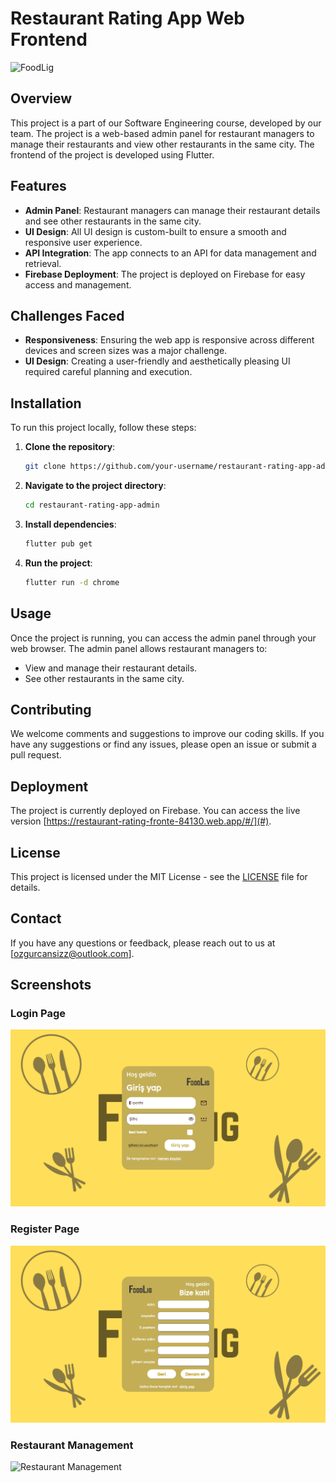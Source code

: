 # Restaurant Rating App Web Frontend

![FoodLig](screnshots/logo.png)

## Overview

This project is a part of our Software Engineering course, developed by our team. The project is a web-based admin panel for restaurant managers to manage their restaurants and view other restaurants in the same city. The frontend of the project is developed using Flutter.

## Features

- **Admin Panel**: Restaurant managers can manage their restaurant details and see other restaurants in the same city.
- **UI Design**: All UI design is custom-built to ensure a smooth and responsive user experience.
- **API Integration**: The app connects to an API for data management and retrieval.
- **Firebase Deployment**: The project is deployed on Firebase for easy access and management.

## Challenges Faced

- **Responsiveness**: Ensuring the web app is responsive across different devices and screen sizes was a major challenge.
- **UI Design**: Creating a user-friendly and aesthetically pleasing UI required careful planning and execution.

## Installation

To run this project locally, follow these steps:

1. **Clone the repository**:
    ```sh
    git clone https://github.com/your-username/restaurant-rating-app-admin.git
    ```
2. **Navigate to the project directory**:
    ```sh
    cd restaurant-rating-app-admin
    ```
3. **Install dependencies**:
    ```sh
    flutter pub get
    ```
4. **Run the project**:
    ```sh
    flutter run -d chrome
    ```

## Usage

Once the project is running, you can access the admin panel through your web browser. The admin panel allows restaurant managers to:

- View and manage their restaurant details.
- See other restaurants in the same city.

## Contributing

We welcome comments and suggestions to improve our coding skills. If you have any suggestions or find any issues, please open an issue or submit a pull request.

## Deployment

The project is currently deployed on Firebase. You can access the live version [https://restaurant-rating-fronte-84130.web.app/#/](#).

## License

This project is licensed under the MIT License - see the [LICENSE](LICENSE) file for details.

## Contact

If you have any questions or feedback, please reach out to us at [ozgurcansizz@outlook.com].

## Screenshots

### Login Page

![Admin Panel](screenshots/login.png)

### Register Page

![Admin Panel](screenshots/register.png)

### Restaurant Management

![Restaurant Management](path/to/home.png)



